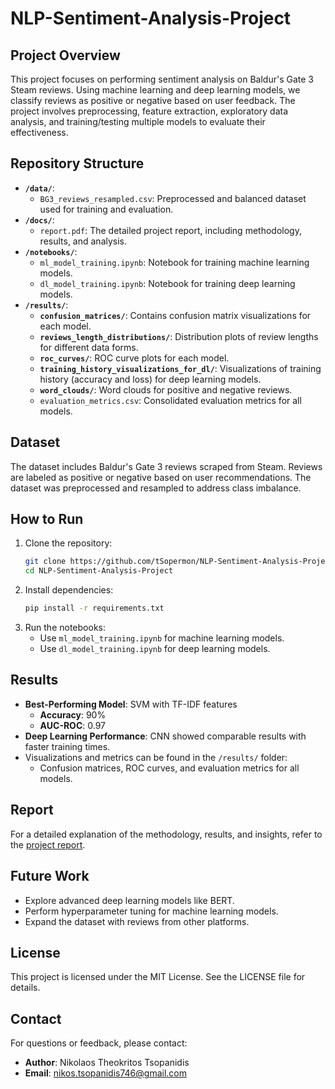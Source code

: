# NLP-Sentiment-Analysis-Project

## Project Overview
This project focuses on performing sentiment analysis on Baldur's Gate 3 Steam reviews. Using machine learning and deep learning models, we classify reviews as positive or negative based on user feedback. The project involves preprocessing, feature extraction, exploratory data analysis, and training/testing multiple models to evaluate their effectiveness.

## Repository Structure
- **`/data/`**:
  - `BG3_reviews_resampled.csv`: Preprocessed and balanced dataset used for training and evaluation.
- **`/docs/`**:
  - `report.pdf`: The detailed project report, including methodology, results, and analysis.
- **`/notebooks/`**:
  - `ml_model_training.ipynb`: Notebook for training machine learning models.
  - `dl_model_training.ipynb`: Notebook for training deep learning models.
- **`/results/`**:
  - **`confusion_matrices/`**: Contains confusion matrix visualizations for each model.
  - **`reviews_length_distributions/`**: Distribution plots of review lengths for different data forms.
  - **`roc_curves/`**: ROC curve plots for each model.
  - **`training_history_visualizations_for_dl/`**: Visualizations of training history (accuracy and loss) for deep learning models.
  - **`word_clouds/`**: Word clouds for positive and negative reviews.
  - `evaluation_metrics.csv`: Consolidated evaluation metrics for all models.

## Dataset
The dataset includes Baldur's Gate 3 reviews scraped from Steam. Reviews are labeled as positive or negative based on user recommendations. The dataset was preprocessed and resampled to address class imbalance.

## How to Run
1. Clone the repository:
   ```bash
   git clone https://github.com/tSopermon/NLP-Sentiment-Analysis-Project.git
   cd NLP-Sentiment-Analysis-Project
   ```
2. Install dependencies:
   ```bash
   pip install -r requirements.txt
   ```
3. Run the notebooks:
   - Use `ml_model_training.ipynb` for machine learning models.
   - Use `dl_model_training.ipynb` for deep learning models.

## Results
- **Best-Performing Model**: SVM with TF-IDF features
  - **Accuracy**: 90%
  - **AUC-ROC**: 0.97
- **Deep Learning Performance**: CNN showed comparable results with faster training times.
- Visualizations and metrics can be found in the `/results/` folder:
  - Confusion matrices, ROC curves, and evaluation metrics for all models.

## Report
For a detailed explanation of the methodology, results, and insights, refer to the [project report](docs/project_report.pdf).

## Future Work
- Explore advanced deep learning models like BERT.
- Perform hyperparameter tuning for machine learning models.
- Expand the dataset with reviews from other platforms.

## License
This project is licensed under the MIT License. See the LICENSE file for details.

## Contact
For questions or feedback, please contact:
- **Author**: Nikolaos Theokritos Tsopanidis
- **Email**: nikos.tsopanidis746@gmail.com
